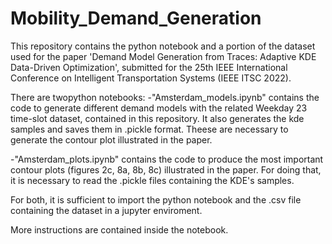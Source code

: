# Mobility_Demand_Generation

This repository contains the python notebook and a portion of the dataset used for the paper 'Demand Model Generation from Traces: Adaptive KDE Data-Driven Optimization', submitted for the 25th IEEE International Conference on Intelligent Transportation Systems (IEEE ITSC 2022).

There are twopython notebooks:
-"Amsterdam_models.ipynb" contains the code to generate different demand models with the related Weekday 23 time-slot dataset, contained in this repository. It also generates the kde samples and saves them in .pickle format. Theese are necessary to generate the contour plot illustrated in the paper.

-"Amsterdam_plots.ipynb" contains the code to produce the most important contour plots (figures 2c, 8a, 8b, 8c) illustrated in the paper. For doing that, it is necessary to read the .pickle files containing the KDE's samples.

For both, it is sufficient to import the python notebook and the .csv file containing the dataset in a jupyter enviroment.

More instructions are contained inside the notebook.

